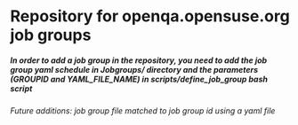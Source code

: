 # Repository for openqa.opensuse.org job groups

##### In order to add a job group in the repository, you need to add the job group yaml schedule in Jobgroups/ directory and the parameters (GROUPID and YAML_FILE_NAME) in scripts/define_job_group bash script

###### Future additions: job group file matched to job group id using a yaml file
